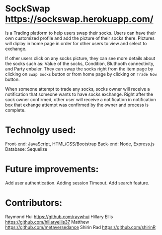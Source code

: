 # SockSwap  https://sockswap.herokuapp.com/
Is a Trading platform to help users swap their socks.
Users can have their own customized profile and add the picture of their socks there. Pictures will diplay in home page in order for other users to view and select to exchange. 

If other users click on any socks picture, they can see more details about the socks such as: Value of the socks, Condition, Bluthooth connectivity, and Party enbaler. They can swap the socks right from the item page by clicking on `Swap Socks` button or from home page by clicking on `Trade Now` button.

When someone attempt to trade any socks, socks owner will receive a notification that someone wants to have socks exchange. Right after the sock owner confirmed, other user will receive a notification in notification box that exhange attempt was confirmed by the owner and process is complete.


# Technolgy used:
Front-end: JavaScript, HTML/CSS/Bootstrap
Back-end: Node, Express.js
Database: Sequelize

# Future improvements:
Add user authentication.
Adding session Timeout.
Add search feature.

# Contributors:
Raymond Hui https://github.com/raywhui
Hillary Ellis https://github.com/hillaryellis37
Matthew https://github.com/metaversedance
Shirin Rad https://github.com/shirinR
